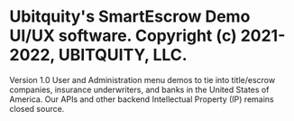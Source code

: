 # Ubitquity's SmartEscrow Demo UI/UX software. Copyright (c) 2021-2022, UBITQUITY, LLC.

Version 1.0 User and Administration menu demos to tie into title/escrow companies, insurance underwriters, and banks in the United States of America. Our APIs and other backend Intellectual Property (IP) remains closed source.
